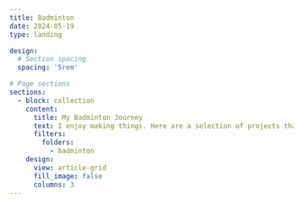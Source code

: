 ```yaml
---
title: Badminton
date: 2024-05-19
type: landing

design:
  # Section spacing
  spacing: '5rem'

# Page sections
sections:
  - block: collection
    content:
      title: My Badminton Journey
      text: I enjoy making things. Here are a selection of projects that I have worked on over the years.
      filters:
        folders:
          - badminton
    design:
      view: article-grid
      fill_image: false
      columns: 3
---
```

